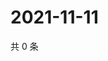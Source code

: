 # 2021-11-11

共 0 条

<!-- BEGIN WEIBO -->
<!-- 最后更新时间 Thu Nov 11 2021 18:09:32 GMT+0800 (China Standard Time) -->

<!-- END WEIBO -->

